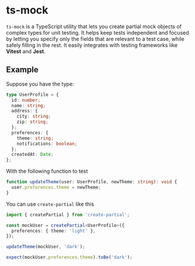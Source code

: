 # ts-mock

`ts-mock` is a TypeScript utility that lets you create partial mock objects of complex types for unit testing. 
It helps keep tests independent and focused by letting you specify only the fields that are relevant to a test case, while safely filling in the rest. 
It easily integrates with testing frameworks like **Vitest** and **Jest**.

## Example

Suppose you have the type:
```ts
type UserProfile = {
  id: number;
  name: string;
  address: {
    city: string;
    zip: string;
  };
  preferences: {
    theme: string;
    notifications: boolean;
  };
  createdAt: Date;
};
```

With the following function to test
```ts
function updateTheme(user: UserProfile, newTheme: string): void {
  user.preferences.theme = newTheme;
}
```

You can use `create-partial` like this
```ts
import { createPartial } from 'create-partial';

const mockUser = createPartial<UserProfile>({
  preferences: { theme: 'light' },
});

updateTheme(mockUser, 'dark');

expect(mockUser.preferences.theme).toBe('dark');
```
